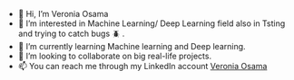 - 👋 Hi, I’m Veronia Osama
- 👀 I’m interested in Machine Learning/ Deep Learning field also in Tsting and trying to catch bugs :beetle: .
- 🌱 I’m currently learning Machine learning and Deep learning.
- 💞️ I’m looking to collaborate on big real-life projects.
- 📫 You can reach me through my LinkedIn account [Veronia Osama](#https://www.linkedin.com/in/veronia-osama-15733b160/)

<!---
VeroZaki/VeroZaki is a ✨ special ✨ repository because its `README.md` (this file) appears on your GitHub profile.
You can click the Preview link to take a look at your changes.
--->

